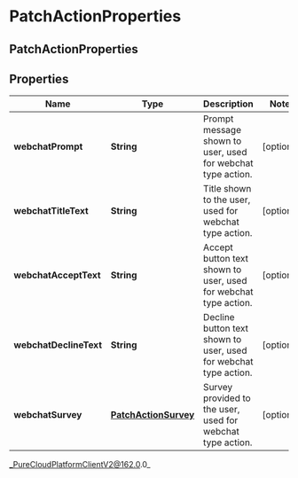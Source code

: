 # PatchActionProperties

## PatchActionProperties

## Properties

|Name | Type | Description | Notes|
|------------ | ------------- | ------------- | -------------|
| **webchatPrompt** | **String** | Prompt message shown to user, used for webchat type action. | [optional] |
| **webchatTitleText** | **String** | Title shown to the user, used for webchat type action. | [optional] |
| **webchatAcceptText** | **String** | Accept button text shown to user, used for webchat type action. | [optional] |
| **webchatDeclineText** | **String** | Decline button text shown to user, used for webchat type action. | [optional] |
| **webchatSurvey** | [**PatchActionSurvey**](PatchActionSurvey) | Survey provided to the user, used for webchat type action. | [optional] |



_PureCloudPlatformClientV2@162.0.0_
